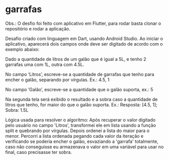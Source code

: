 # garrafas
Obs.: O desfio foi feito com aplicativo em Flutter, para rodar basta clonar o repositório e rodar a aplicação.

Desafio criado com linguagem em Dart, usando Android Studio.
Ao iniciar o aplicativo, aparecerá dois campos onde deve ser digitado de acordo com o exemplo abaixo:

Dado a quantidade de litros de um galão que é igual a 5L, e tenho 2 garrafas uma com 1L, outra com 4.5L.
  
  No campo ‘Litros’, escreve-se a quantidade de garrafas que tenho para encher o galão, separando por vírgulas. Ex.: 4.5, 1

  No campo ‘Galão’, escreve-se a quantidade que o galão suporta, ex.: 5

Na segunda tela será exibido o resultado e a sobra caso a quantidade de litros que tenho, for maior do que o galão suporta.
  Ex.:    Resposta: [4.5, 1]; Sobra: 1.5L
  
  Lógica usada para resolver o algoritmo:
  Após recuperar o valor digitado pelo usuário no campo 'Litros', transformei ele em lista usando a função split e quebrando por vírgulas. Depois ordenei a lista do maior para o menor.
  Percorri a lista ordenada pegando cada valor da iteração e verificando se poderia encher o galão, esvaziando a 'garrafa' totalmente, caso não conseguisse eu armazenava o valor em uma variável para usar no final, caso precisasse ter sobra.
